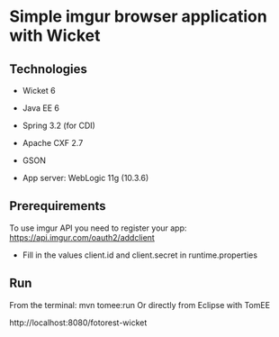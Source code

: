 Simple imgur browser application with Wicket
======================

Technologies
-----------

* Wicket 6
* Java EE 6
* Spring 3.2 (for CDI)
* Apache CXF 2.7
* GSON

* App server: WebLogic 11g (10.3.6)

Prerequirements
---------------

To use imgur API you need to register your app: https://api.imgur.com/oauth2/addclient

* Fill in the values client.id and client.secret in runtime.properties

Run
---------------
From the terminal: mvn tomee:run
Or directly from Eclipse with TomEE

http://localhost:8080/fotorest-wicket
